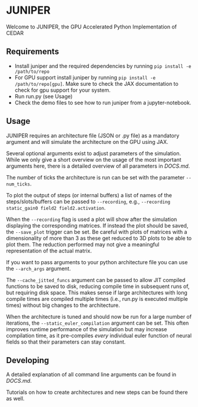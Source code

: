# JUNIPER
Welcome to JUNIPER, the GPU Accelerated Python Implementation of CEDAR

## Requirements

- Install juniper and the required dependencies by running `pip install -e /path/to/repo`
- For GPU support install juniper by running `pip install -e /path/to/repo[gpu]`. Make sure to check the JAX documentation to check for gpu support for your system.
- Run run.py (see Usage)
- Check the demo files to see how to run juniper from a jupyter-notebook.

## Usage

JUNIPER requires an architecture file (JSON or .py file) as a mandatory argument and will simulate the architecture on the GPU using JAX.

Several optional arguments exist to adjust parameters of the simulation.
While we only give a short overview on the usage of the most important arguments here, there is a detailed overview of all parameters in *DOCS.md*.

The number of ticks the architecture is run can be set with the parameter `--num_ticks`.

To plot the output of steps (or internal buffers) a list of names of the steps/slots/buffers can be passed to `--recording`, e.g., `--recording static_gain0 field2 field2.activation`.

When the `--recording` flag is used a plot will show after the simulation displaying the corresponding matrices.
If instead the plot should be saved, the `--save_plot` trigger can be set.
Be careful with plots of matrices with a dimensionality of more than 3 as these get reduced to 3D plots to be able to plot them.
The reduction performed may not give a meaningful representation of the actual matrix.

If you want to pass arguments to your python architecture file you can use the `--arch_args` argument.

The `--cache_jitted_funcs` argument can be passed to allow JIT compiled functions to be saved to disk, reducing compile time in subsequent runs of, but requiring disk space. This makes sense if large architectures with long compile times are compiled multiple times (i.e., run.py is executed multiple times) without big changes to the architecture.

When the architecture is tuned and should now be run for a large number of iterations, the `--static_euler_compilation` argument can be set. This often improves runtime performance of the simulation but may increase compilation time, as it pre-compiles *every* individual euler function of neural fields so that their parameters can stay constant.


## Developing

A detailed explanation of all command line arguments can be found in *DOCS.md*.

Tutorials on how to create architectures and new steps can be found there as well.
